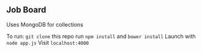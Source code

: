 ## Job Board

Uses MongoDB for collections

To run:
`git clone` this repo
run `npm install` and `bower install`
Launch with `node app.js`
Visit `localhost:4000`

